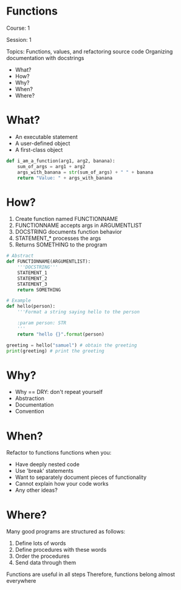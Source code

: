 # Functions

Course: 1

Session: 1

Topics: 
Functions, values, and refactoring source code 
Organizing documentation with docstrings

* What?
* How?
* Why?
* When?
* Where?


# What?

* An executable statement
* A user-defined object
* A first-class object

```python
def i_am_a_function(arg1, arg2, banana):
    sum_of_args = arg1 + arg2
    args_with_banana = str(sum_of_args) + " " + banana
    return "Value: " + args_with_banana
```


# How?

1. Create function named FUNCTIONNAME
1. FUNCTIONNAME accepts args in ARGUMENTLIST
1. DOCSTRING documents function behavior
1. STATEMENT_* processes the args
1. Returns SOMETHING to the program

```python
# Abstract
def FUNCTIONNAME(ARGUMENTLIST):
    '''DOCSTRING'''
    STATEMENT_1
    STATEMENT_2
    STATEMENT_3
    return SOMETHING

# Example
def hello(person):
    '''Format a string saying hello to the person

    :param person: STR
    '''
    return "hello {}".format(person)

greeting = hello("samuel") # obtain the greeting
print(greeting) # print the greeting
```


# Why?

* Why == DRY: don't repeat yourself
* Abstraction
* Documentation
* Convention


# When?

Refactor to functions functions when you:

* Have deeply nested code
* Use 'break' statements
* Want to separately document pieces of functionality
* Cannot explain how your code works
* Any other ideas?


# Where?

Many good programs are structured as follows:

1. Define lots of words
1. Define procedures with these words
1. Order the procedures
1. Send data through them

Functions are useful in all steps 
Therefore, functions belong almost everywhere
